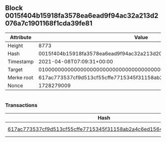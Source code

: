 ## Block 0015f404b15918fa3578ea6ead9f94ac32a213d2076a7c1901168f1cda39fe81

Attribute | Value
--- | ---
Height | 8773
Hash | 0015f404b15918fa3578ea6ead9f94ac32a213d2076a7c1901168f1cda39fe81
Timestamp | 2021-04-08T07:09:31+00:00
Target | 0100000000000000000000000000000000000000000000000000000000000000
Merke root | 617ac773537cf9d513cf55cffe7715345f31158ab2a4c6ed1564717d07a437b8
Nonce | 1728279009

```

```

### Transactions

Hash | Amount
--- | ---
[617ac773537cf9d513cf55cffe7715345f31158ab2a4c6ed1564717d07a437b8](617ac773537cf9d513cf55cffe7715345f31158ab2a4c6ed1564717d07a437b8.md) | 10.00000000 SKEPTI 

